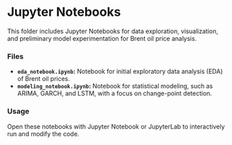 # Jupyter Notebooks

This folder includes Jupyter Notebooks for data exploration, visualization, and preliminary model experimentation for Brent oil price analysis.

### Files
- **`eda_notebook.ipynb`:** Notebook for initial exploratory data analysis (EDA) of Brent oil prices.
- **`modeling_notebook.ipynb`:** Notebook for statistical modeling, such as ARIMA, GARCH, and LSTM, with a focus on change-point detection.

### Usage
Open these notebooks with Jupyter Notebook or JupyterLab to interactively run and modify the code.